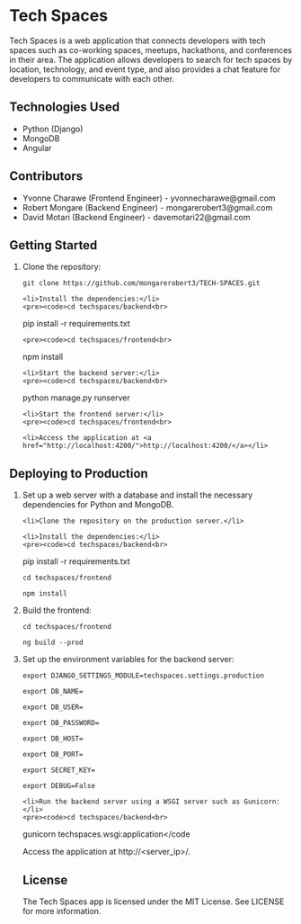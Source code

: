 <!DOCTYPE html>
<html>
<head>
	<meta charset="UTF-8">
	<title>Tech Spaces</title>
</head>
<body>
<h1>Tech Spaces</h1>

<p>Tech Spaces is a web application that connects developers with tech spaces such as co-working spaces, meetups, hackathons, and conferences in their area. The application allows developers to search for tech spaces by location, technology, and event type, and also provides a chat feature for developers to communicate with each other.</p>

<h2>Technologies Used</h2>
<ul>
	<li>Python (Django)</li>
	<li>MongoDB</li>
	<li>Angular</li>
</ul>

<h2>Contributors</h2>
<ul>
	<li>Yvonne Charawe (Frontend Engineer) - yvonnecharawe@gmail.com</li>
	<li>Robert Mongare (Backend Engineer) - mongarerobert3@gmail.com</li>
	<li>David Motari (Backend Engineer) - davemotari22@gmail.com</li>
</ul>

<h2>Getting Started</h2>
<ol>
	<li>Clone the repository:</li>
	<pre><code>git clone https://github.com/mongarerobert3/TECH-SPACES.git</code></pre>

	<li>Install the dependencies:</li>
	<pre><code>cd techspaces/backend<br>
pip install -r requirements.txt</code></pre>


	<pre><code>cd techspaces/frontend<br>
npm install</code></pre>


	<li>Start the backend server:</li>
	<pre><code>cd techspaces/backend<br>
python manage.py runserver</code></pre>


	<li>Start the frontend server:</li>
	<pre><code>cd techspaces/frontend<br>
</code></pre>


	<li>Access the application at <a href="http://localhost:4200/">http://localhost:4200/</a></li>
</ol>

<h2>Deploying to Production</h2>
<ol>
	<li>Set up a web server with a database and install the necessary dependencies for Python and MongoDB.</li>

    <li>Clone the repository on the production server.</li>

	<li>Install the dependencies:</li>
	<pre><code>cd techspaces/backend<br>
pip install -r requirements.txt</code></pre>


<pre><code>cd techspaces/frontend<br>
npm install</code></pre>


<li>Build the frontend:</li>
<pre><code>cd techspaces/frontend<br>
ng build --prod</code></pre>


<li>Set up the environment variables for the backend server:</li>
<pre><code>export DJANGO_SETTINGS_MODULE=techspaces.settings.production<br>
export DB_NAME=<database_name><br>
export DB_USER=<database_user><br>
export DB_PASSWORD=<database_password><br>
export DB_HOST=<database_host><br>
export DB_PORT=<database_port><br>
export SECRET_KEY=<secret_key><br>
export DEBUG=False</code></pre>


	<li>Run the backend server using a WSGI server such as Gunicorn:</li>
	<pre><code>cd techspaces/backend<br>
gunicorn techspaces.wsgi:application</code

Access the application at http://<server_ip>/.

<h2>License</h2>
<p>The Tech Spaces app is licensed under the MIT License. See LICENSE for more information.</p>
